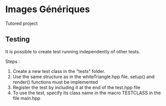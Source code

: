 # Images Génériques

Tutored project

## Testing

It is possible to create test running independently of other tests.

Steps :
1. Create a new test class in the "tests" folder.
2. Use the same structure as in the whiteTriangle.hpp file. setup() and render() functions must be implemented
3. Register the test by including it at the end of the test.hpp file
4. To use the test, specify its class name in the macro TESTCLASS in the file main.hpp

